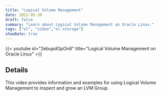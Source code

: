 ```yaml
---
title: "Logical Volume Management"
date: 2022-05-30
draft: false
summary: "Learn about Logical Volume Management on Oracle Linux."
tags: ["ol", "video","ol-storage"]
showDate: true
---
```


{{< youtube id="2ebupdOpOn8" title="Logical Volume Management on Oracle Linux" >}}

## Details

This video provides information and examples for using Logical Volume Management to inspect and grow an LVM Group.
